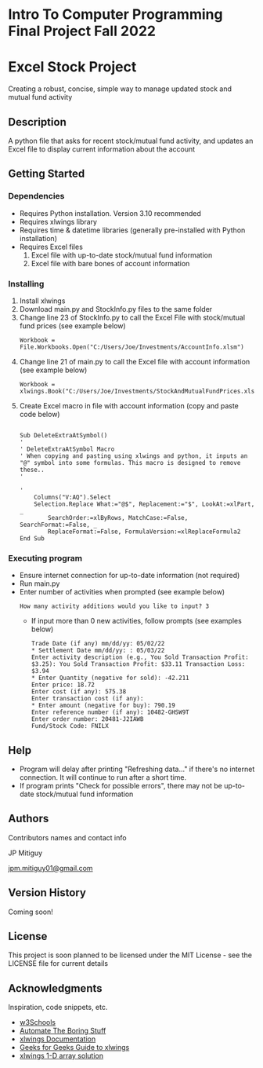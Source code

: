 # Intro To Computer Programming Final Project Fall 2022

# Excel Stock Project

Creating a robust, concise, simple way to manage updated stock and mutual fund activity

## Description

A python file that asks for recent stock/mutual fund activity, and updates an Excel file to display current information about the account 

## Getting Started

### Dependencies

* Requires Python installation. Version 3.10 recommended
* Requires xlwings library
* Requires time & datetime libraries (generally pre-installed with Python installation)
* Requires Excel files
    1. Excel file with up-to-date stock/mutual fund information
    2. Excel file with bare bones of account information

### Installing

1. Install xlwings
2. Download main.py and StockInfo.py files to the same folder
3. Change line 23 of StockInfo.py to call the Excel File with stock/mutual fund prices (see example below)
    ```
    Workbook = File.Workbooks.Open("C:/Users/Joe/Investments/AccountInfo.xlsm")
    ```
4. Change line 21 of main.py to call the Excel file with account information (see example below)
    ```
    Workbook = xlwings.Book("C:/Users/Joe/Investments/StockAndMutualFundPrices.xlsm")
    ```
5. Create Excel macro in file with account information (copy and paste code below)
    ```
        
    Sub DeleteExtraAtSymbol()
    '
    ' DeleteExtraAtSymbol Macro
    ' When copying and pasting using xlwings and python, it inputs an "@" symbol into some formulas. This macro is designed to remove these..
    '

    '
        Columns("V:AQ").Select
        Selection.Replace What:="@$", Replacement:="$", LookAt:=xlPart, _
            SearchOrder:=xlByRows, MatchCase:=False, SearchFormat:=False, _
            ReplaceFormat:=False, FormulaVersion:=xlReplaceFormula2
    End Sub

    ```
    

### Executing program

* Ensure internet connection for up-to-date information (not required)
* Run main.py
* Enter number of activities when prompted (see example below)
    ```
    How many activity additions would you like to input? 3
    ```
    * If input more than 0 new activities, follow prompts (see examples below)
        ```
        Trade Date (if any) mm/dd/yy: 05/02/22
        * Settlement Date mm/dd/yy: : 05/03/22
        Enter activity description (e.g., You Sold Transaction Profit: $3.25): You Sold Transaction Profit: $33.11 Transaction Loss: $3.94
        * Enter Quantity (negative for sold): -42.211
        Enter price: 18.72
        Enter cost (if any): 575.38
        Enter transaction cost (if any): 
        * Enter amount (negative for buy): 790.19
        Enter reference number (if any): 10482-GHSW9T
        Enter order number: 20481-J2IAWB
        Fund/Stock Code: FNILX
        ```

## Help

* Program will delay after printing "Refreshing data..." if there's no internet connection. It will continue to run after a short time.
* If program prints "Check for possible errors", there may not be up-to-date stock/mutual fund information

## Authors

Contributors names and contact info

JP Mitiguy

jpm.mitiguy01@gmail.com

## Version History

Coming soon!
<!-- * 0.2
    * Various bug fixes and optimizations
    * See [commit change]() or See [release history]()
* 0.1
    * Initial Release -->

## License

This project is soon planned to be licensed under the MIT License - see the LICENSE file for current details

## Acknowledgments

Inspiration, code snippets, etc.
* [w3Schools](https://www.w3schools.com/python/default.asp)
* [Automate The Boring Stuff](https://automatetheboringstuff.com/)
* [xlwings Documentation](https://docs.xlwings.org/en/latest/api.html)
* [Geeks for Geeks Guide to xlwings](https://www.geeksforgeeks.org/working-with-excel-files-in-python-using-xlwings/)
* [xlwings 1-D array solution](https://github.com/xlwings/xlwings/issues/398#:~:text=Note%20that%20currently%2C%201d%20arrays%20still%20require%20ndim%3D2%20to%20preserve%20the%20column%20orientation)


